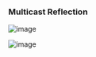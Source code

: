 ### Multicast Reflection


![image](https://user-images.githubusercontent.com/53093509/121938247-8be74c80-cd19-11eb-8cb8-34b69280ab02.png)

![image](https://user-images.githubusercontent.com/53093509/121942163-2cd80680-cd1e-11eb-8440-fdc1bdb9d9e6.png)
